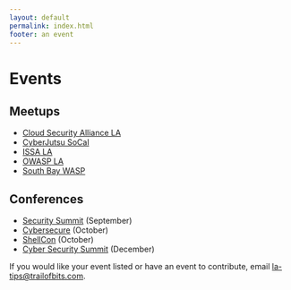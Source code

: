 ```yaml
---
layout: default
permalink: index.html
footer: an event
---
```


# Events

## Meetups
* [Cloud Security Alliance LA](https://www.meetup.com/LASC-CSA/)
* [CyberJutsu SoCal](https://www.meetup.com/SoCal-Women-in-Cybersecurity/)
* [ISSA LA](https://issala.org/)
* [OWASP LA](https://www.meetup.com/OWASP-Los-Angeles/)
* [South Bay WASP](https://www.meetup.com/SouthBayWASP/)

## Conferences
* [Security Summit](https://www.lacyberlab.org/cyber-events/) (September)
* [Cybersecure](https://securethevillage.org/cybersecure-socal-2019/) (October)
* [ShellCon](https://shellcon.io/) (October)
* [Cyber Security Summit](https://cybersummitusa.com/losangeles19/) (December)

If you would like your event listed or have an event to contribute, email <a href="mailto:la-tips@trailofbits.com">la-tips@trailofbits.com</a>.
